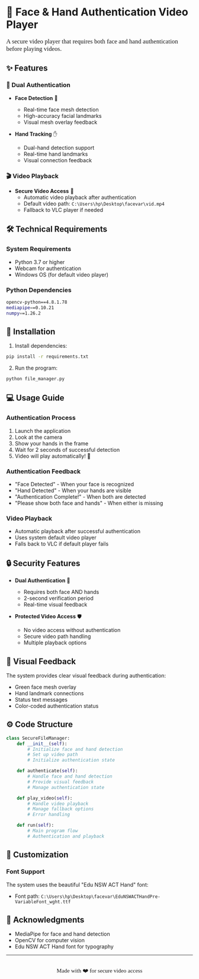 # 🎥 Face & Hand Authentication Video Player

<div style="font-family: 'Edu NSW ACT Hand', cursive; font-size: 1.2em;">
A secure video player that requires both face and hand authentication before playing videos.
</div>

## ✨ Features

### 🔐 Dual Authentication
- **Face Detection** 👤
  - Real-time face mesh detection
  - High-accuracy facial landmarks
  - Visual mesh overlay feedback

- **Hand Tracking** ✋
  - Dual-hand detection support
  - Real-time hand landmarks
  - Visual connection feedback

### 🎬 Video Playback
- **Secure Video Access** 🎥
  - Automatic video playback after authentication
  - Default video path: `C:\Users\hp\Desktop\facevar\vid.mp4`
  - Fallback to VLC player if needed

## 🛠️ Technical Requirements

### System Requirements
- Python 3.7 or higher
- Webcam for authentication
- Windows OS (for default video player)

### Python Dependencies
```bash
opencv-python==4.8.1.78
mediapipe==0.10.21
numpy==1.26.2
```

## 🚀 Installation

1. Install dependencies:
```bash
pip install -r requirements.txt
```

2. Run the program:
```bash
python file_manager.py
```

## 💻 Usage Guide

### Authentication Process
1. Launch the application
2. Look at the camera
3. Show your hands in the frame
4. Wait for 2 seconds of successful detection
5. Video will play automatically! 🎉

### Authentication Feedback
- "Face Detected" - When your face is recognized
- "Hand Detected" - When your hands are visible
- "Authentication Complete!" - When both are detected
- "Please show both face and hands" - When either is missing

### Video Playback
- Automatic playback after successful authentication
- Uses system default video player
- Falls back to VLC if default player fails

## 🔒 Security Features

- **Dual Authentication** 🔐
  - Requires both face AND hands
  - 2-second verification period
  - Real-time visual feedback

- **Protected Video Access** 🛡️
  - No video access without authentication
  - Secure video path handling
  - Multiple playback options

## 🎨 Visual Feedback

The system provides clear visual feedback during authentication:
- Green face mesh overlay
- Hand landmark connections
- Status text messages
- Color-coded authentication status

## ⚙️ Code Structure

```python
class SecureFileManager:
    def __init__(self):
        # Initialize face and hand detection
        # Set up video path
        # Initialize authentication state

    def authenticate(self):
        # Handle face and hand detection
        # Provide visual feedback
        # Manage authentication state

    def play_video(self):
        # Handle video playback
        # Manage fallback options
        # Error handling

    def run(self):
        # Main program flow
        # Authentication and playback
```

## 🎨 Customization

### Font Support
The system uses the beautiful "Edu NSW ACT Hand" font:
- Font path: `C:\Users\hp\Desktop\facevar\EduNSWACTHandPre-VariableFont_wght.ttf`

## 🙏 Acknowledgments

- MediaPipe for face and hand detection
- OpenCV for computer vision
- Edu NSW ACT Hand font for typography

---

<div style="font-family: 'Edu NSW ACT Hand', cursive; font-size: 1.1em; text-align: center; margin-top: 2em;">
Made with ❤️ for secure video access
</div> 
